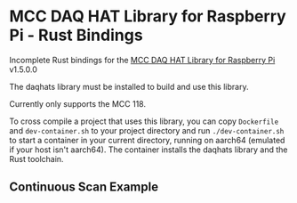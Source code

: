 # MCC DAQ HAT Library for Raspberry Pi - Rust Bindings

Incomplete Rust bindings for the [MCC DAQ HAT Library for Raspberry Pi](https://github.com/mccdaq/daqhats) v1.5.0.0

The daqhats library must be installed to build and use this library.

Currently only supports the MCC 118.

To cross compile a project that uses this library, you can copy `Dockerfile` and `dev-container.sh` to your project directory and run `./dev-container.sh` to start a container in your current directory, running on aarch64 (emulated if your host isn't aarch64). The container installs the daqhats library and the Rust toolchain.

## Continuous Scan Example


